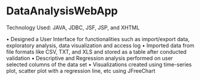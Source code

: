 # DataAnalysisWebApp
Technology Used: JAVA, JDBC, JSF, JSP, and XHTML 

• Designed a User Interface for functionalities such as import/export data, exploratory analysis, data visualization and access log 
• Imported data from file formats like CSV, TXT, and XLS and stored as a table after conducted validation 
• Descriptive and Regression analysis performed on user selected columns of the data set 
• Visualizations created using time-series plot, scatter plot with a regression line, etc using JFreeChart
